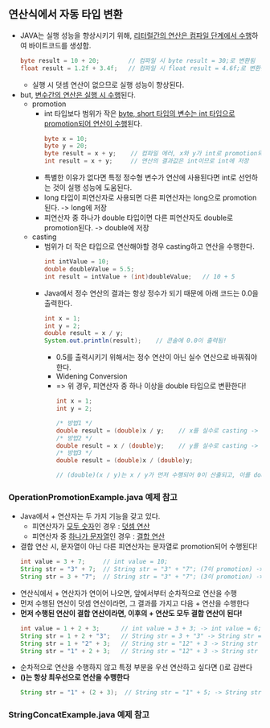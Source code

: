 ## 연산식에서 자동 타입 변환
- JAVA는 실행 성능을 향상시키기 위해, <u>리터럴간의 연산은 컴파일 단계에서 수행</u>하여 바이트코드를 생성함.
  ```java
  byte result = 10 + 20;        // 컴파일 시 byte result = 30;로 변환됨
  float result = 1.2f + 3.4f;   // 컴파일 시 float result = 4.6f;로 변환됨
  ```
  - 실행 시 덧셈 연산이 없으므로 실행 성능이 향상된다.
- but, <u>변수간의 연산은 실행 시 수행</u>된다.
  - promotion
    - int 타입보다 범위가 작은 <u>byte, short 타입의 변수는 int 타입으로 promotion되어 연산이 수행</u>된다.
      ```java
      byte x = 10;
      byte y = 20;
      byte result = x + y;    // 컴파일 에러, x와 y가 int로 promotion되므로, 결과값도 int
      int result = x + y;     // 연산의 결과값은 int이므로 int에 저장
      ```
    - 특별한 이유가 없다면 특정 정수형 변수가 연산에 사용된다면 int로 선언하는 것이 실행 성능에 도움된다.
    - long 타입이 피연산자로 사용되면 다른 피연산자는 long으로 promotion된다. -> long에 저장
    - 피연산자 중 하나가 double 타입이면 다른 피연산자도 double로 promotion된다. -> double에 저장
  - casting
    - 범위가 더 작은 타입으로 연산해야할 경우 casting하고 연산을 수행한다.
      ```java
      int intValue = 10;
      double doubleValue = 5.5;
      int result = intValue + (int)doubleValue;   // 10 + 5
      ```
    - Java에서 정수 연산의 결과는 항상 정수가 되기 때문에 아래 코드는 0.0을 출력한다.
      ```java
      int x = 1;
      int y = 2;
      double result = x / y;
      System.out.println(result);    // 콘솔에 0.0이 출력됨!
      ```
      - 0.5를 출력시키기 위해서는 정수 연산이 아닌 실수 연산으로 바꿔줘야 한다.
      - Widening Conversion
      - => 위 경우, 피연산자 중 하나 이상을 double 타입으로 변환한다!
        ```java
        int x = 1;
        int y = 2;
        
        /* 방법1 */
        double result = (double)x / y;    // x를 실수로 casting -> 실수, 정수 연산 수행 -> y(정수)는 double로 promotion
        /* 방법2 */
        double result = x / (double)y;    // y를 실수로 casting -> 실수, 정수 연산 수행 -> x(정수)는 double로 promotion
        /* 방법3 */
        double result = (double)x / (double)y;
        
        // (double)(x / y)는 x / y가 먼저 수행되어 0이 산출되고, 이를 double로 변환한다는 의미이므로 적절하지 않음.
        ```
### OperationPromotionExample.java 예제 참고
- Java에서 \+ 연산자는 두 가지 기능을 갖고 있다.
  - 피연산자가 <u>모두 숫자</u>인 경우 : <u>덧셈 연산</u>
  - 피연산자 중 <u>하나가 문자열</u>인 경우 : <u>결합 연산</u>
- 결합 연산 시, 문자열이 아닌 다른 피연산자는 문자열로 promotion되어 수행된다!
  ```java
  int value = 3 + 7;     // int value = 10;
  String str = "3" + 7;  // String str = "3" + "7"; (7이 promotion) -> String str = "37";
  String str = 3 + "7";  // String str = "3" + "7"; (3이 promotion) -> String str = "37";
  ```
- 연산식에서 + 연산자가 연이어 나오면, 앞에서부터 순차적으로 연산을 수행
- 먼저 수행된 연산이 덧셈 연산이라면, 그 결과를 가지고 다음 + 연산을 수행한다
- **먼저 수행된 연산이 결합 연산이라면, 이후의 + 연산도 모두 결합 연산이 된다!**
  ```java
  int value = 1 + 2 + 3;      // int value = 3 + 3; -> int value = 6;
  String str = 1 + 2 + "3";   // String str = 3 + "3" -> String str = "33";
  String str = 1 + "2" + 3;   // String str = "12" + 3 -> String str = "123";
  String str = "1" + 2 + 3;   // String str = "12" + 3 -> String str = "123";
  ```
- 순차적으로 연산을 수행하지 않고 특정 부분을 우선 연산하고 싶다면 ()로 감싼다
- **()는 항상 최우선으로 연산을 수행한다**
  ```java
  String str = "1" + (2 + 3);  // String str = "1" + 5; -> String str = "15";
  ```
### StringConcatExample.java 예제 참고